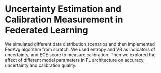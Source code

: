 # Uncertainty Estimation and Calibration Measurement in Federated Learning

We simulated different data distribution scenarios and then implemented FedAvg algorithm from scratch. We used entropy and VR as indicators of uncertainty, and ECE score to
measure calibration. Then we explored the affect of different model parameters in FL architecture on accuracy, uncertainty and calibration quality.
